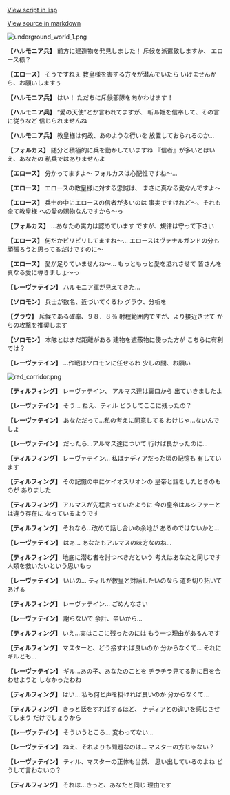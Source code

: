 [View script in lisp](../scripts/100804030.txt)

[View source in markdown](100804030.md)

![underground_world_1.png](../images/backgrounds/underground_world_1.png)

**【ハルモニア兵】**
前方に建造物を発見しました！
斥候を派遣致しますか、
エロース様？

**【エロース】**
そうですねぇ
教皇様を害する方々が潜んでいたら
いけませんから、お願いしますぅ

**【ハルモニア兵】**
はい！
ただちに斥候部隊を向かわせます！

**【ハルモニア兵】**
“愛の天使”とか言われてますが、
斬ル姫を信奉して、その言に従うなど
信じられませんね

**【ハルモニア兵】**
教皇様は何故、あのような行いを
放置しておられるのか…

**【フォルカス】**
随分と積極的に兵を動かしていますね
『信者』が多いとはいえ、あなたの
私兵ではありませんよ

**【エロース】**
分かってますよ～
フォルカスは心配性ですね～…

**【エロース】**
エロースの教皇様に対する忠誠は、
まさに真なる愛なんですよ～

**【エロース】**
兵士の中にエロースの信者が多いのは
事実ですけれど～、それも全て教皇様
への愛の賜物なんですから～っ

**【フォルカス】**
…あなたの実力は認めています
ですが、規律は守って下さい

**【エロース】**
何だかピリピリしてますね～…
エロースはヴァナルガンドの分も
頑張ろうと思ってるだけですのに～

**【エロース】**
愛が足りていませんね～…
もっともっと愛を溢れさせて
皆さんを真なる愛に導きましょ～っ

**【レーヴァテイン】**
ハルモニア軍が見えてきた…

**【ソロモン】**
兵士が数名、近づいてくるわ
グラウ、分析を

**【グラウ】**
斥候である確率、９８．８％
射程範囲内ですが、より接近させて
からの攻撃を推奨します

**【ソロモン】**
本隊とはまだ距離がある
建物を遮蔽物に使った方が
こちらに有利では？

**【レーヴァテイン】**
…作戦はソロモンに任せるわ
少しの間、お願い

![red_corridor.png](../images/backgrounds/red_corridor.png)

**【ティルフィング】**
レーヴァテイン、
アルマス達は裏口から
出ていきましたよ

**【レーヴァテイン】**
そう…
ねえ、ティル
どうしてここに残ったの？

**【レーヴァテイン】**
あなただって…私の考えに同意してる
わけじゃ…ないんでしょ

**【レーヴァテイン】**
だったら…アルマス達について
行けば良かったのに…

**【ティルフィング】**
レーヴァテイン…
私はナディアだった頃の記憶も
有しています

**【ティルフィング】**
その記憶の中にケイオスリオンの
皇帝と話をしたときのものが
ありました

**【ティルフィング】**
アルマスが先程言っていたように
今の皇帝はルシファーとは違う存在に
なっているようです

**【ティルフィング】**
それなら…改めて話し合いの余地が
あるのではないかと…

**【レーヴァテイン】**
はぁ…
あなたもアルマスの味方なのね…

**【ティルフィング】**
地底に潜む者を討つべきだという
考えはあなたと同じです
人類を救いたいという思いもっ

**【レーヴァテイン】**
いいの…
ティルが教皇と対話したいのなら
道を切り拓いてあげる

**【ティルフィング】**
レーヴァテイン…
ごめんなさい

**【レーヴァテイン】**
謝らないで
余計、辛いから…

**【ティルフィング】**
いえ…実はここに残ったのには
もう一つ理由があるんです

**【ティルフィング】**
マスターと、どう接すれば良いのか
分からなくて…
それにギルとも…

**【レーヴァテイン】**
ギル…あの子、あなたのことを
チラチラ見てる割に目を合わせようと
しなかったわね

**【ティルフィング】**
はい…
私も何と声を掛ければ良いのか
分からなくて…

**【ティルフィング】**
きっと話をすればするほど、
ナディアとの違いを感じさせてしまう
だけでしょうから

**【レーヴァテイン】**
そういうところ…
変わってない…

**【レーヴァテイン】**
ねえ、それよりも問題なのは…
マスターの方じゃない？

**【レーヴァテイン】**
ティル、マスターの正体も当然、
思い出しているのよね
どうして言わないの？

**【ティルフィング】**
それは…きっと、あなたと同じ
理由です